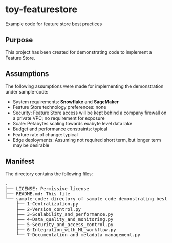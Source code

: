 # toy-featurestore
Example code for feature store best practices

## Purpose

This project has been created for demonstrating code to implement a Feature Store.

## Assumptions

The following assumptions were made for implementing the demonstration under sample-code:

 - System requirements: **Snowflake** and **SageMaker**
 - Feature Store technology preferences: none
 - Security: Feature Store access will be kept behind a company firewall on a private VPC; no requirement for exposure
 - Scale: Petabytes scaling towards exabyte level data lake
 - Budget and performance constraints: typical
 - Feature rate of change: typical
 - Edge deployments: Assuming not required short term, but longer term may be desirable

## Manifest

The directory contains the following files:

<pre>
.
├── LICENSE: Permissive license
├── README.md: This file
└── sample-code: directory of sample code demonstrating best practices
    ├── 1-Centralization.py
    ├── 2-Version_control.py
    ├── 3-Scalability_and_performance.py
    ├── 4-Data_quality_and_monitoring.py
    ├── 5-Security_and_access_control.py
    ├── 6-Integration_with_ML_workflow.py
    └── 7-Documentation_and_metadata_management.py
</pre>

